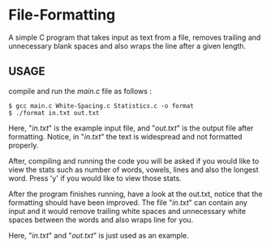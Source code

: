 # File-Formatting
A simple C program that takes input as text from a file, removes trailing and unnecessary blank spaces and also wraps the line after a given length.

## USAGE
compile and run the _main.c_ file as follows :
```
$ gcc main.c White-Spacing.c Statistics.c -o format
$ ./format in.txt out.txt
```
Here, "_in.txt_" is the example input file, and "_out.txt_" is the output file after formatting. Notice, in "_in.txt_" the text is widespread and not formatted properly.

After, compiling and running the code you will be asked if you would like to view the stats such as number of words, vowels, lines and also the longest word.
Press 'y' if you would like to view those stats.

After the program finishes running, have a look at the out.txt, notice that the formatting should have been improved. The file "_in.txt_" can contain any input and it would remove trailing white spaces and unnecessary white spaces between the words and also wraps line for you.

Here, "_in.txt_" and "_out.txt_" is just used as an example.
